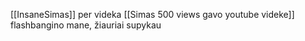 [[InsaneSimas]] per videka [[Simas 500 views gavo youtube videke]] flashbangino mane, žiauriai supykau

